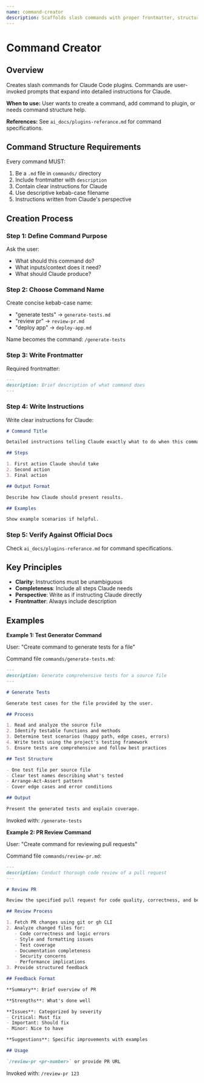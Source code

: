 ```yaml
---
name: command-creator
description: Scaffolds slash commands with proper frontmatter, structure, and usage examples
---
```


# Command Creator

## Overview

Creates slash commands for Claude Code plugins. Commands are user-invoked prompts that expand into detailed instructions for Claude.

**When to use:** User wants to create a command, add command to plugin, or needs command structure help.

**References:** See `ai_docs/plugins-referance.md` for command specifications.

## Command Structure Requirements

Every command MUST:

1. Be a `.md` file in `commands/` directory
2. Include frontmatter with `description`
3. Contain clear instructions for Claude
4. Use descriptive kebab-case filename
5. Instructions written from Claude's perspective

## Creation Process

### Step 1: Define Command Purpose

Ask the user:

- What should this command do?
- What inputs/context does it need?
- What should Claude produce?

### Step 2: Choose Command Name

Create concise kebab-case name:

- "generate tests" → `generate-tests.md`
- "review pr" → `review-pr.md`
- "deploy app" → `deploy-app.md`

Name becomes the command: `/generate-tests`

### Step 3: Write Frontmatter

Required frontmatter:

```markdown
---
description: Brief description of what command does
---
```

### Step 4: Write Instructions

Write clear instructions for Claude:

```markdown
# Command Title

Detailed instructions telling Claude exactly what to do when this command is invoked.

## Steps

1. First action Claude should take
2. Second action
3. Final action

## Output Format

Describe how Claude should present results.

## Examples

Show example scenarios if helpful.
```

### Step 5: Verify Against Official Docs

Check `ai_docs/plugins-referance.md` for command specifications.

## Key Principles

- **Clarity**: Instructions must be unambiguous
- **Completeness**: Include all steps Claude needs
- **Perspective**: Write as if instructing Claude directly
- **Frontmatter**: Always include description

## Examples

**Example 1: Test Generator Command**

User: "Create command to generate tests for a file"

Command file `commands/generate-tests.md`:

```markdown
---
description: Generate comprehensive tests for a source file
---

# Generate Tests

Generate test cases for the file provided by the user.

## Process

1. Read and analyze the source file
2. Identify testable functions and methods
3. Determine test scenarios (happy path, edge cases, errors)
4. Write tests using the project's testing framework
5. Ensure tests are comprehensive and follow best practices

## Test Structure

- One test file per source file
- Clear test names describing what's tested
- Arrange-Act-Assert pattern
- Cover edge cases and error conditions

## Output

Present the generated tests and explain coverage.
```

Invoked with: `/generate-tests`

**Example 2: PR Review Command**

User: "Create command for reviewing pull requests"

Command file `commands/review-pr.md`:

```markdown
---
description: Conduct thorough code review of a pull request
---

# Review PR

Review the specified pull request for code quality, correctness, and best practices.

## Review Process

1. Fetch PR changes using git or gh CLI
2. Analyze changed files for:
   - Code correctness and logic errors
   - Style and formatting issues
   - Test coverage
   - Documentation completeness
   - Security concerns
   - Performance implications
3. Provide structured feedback

## Feedback Format

**Summary**: Brief overview of PR

**Strengths**: What's done well

**Issues**: Categorized by severity
- Critical: Must fix
- Important: Should fix
- Minor: Nice to have

**Suggestions**: Specific improvements with examples

## Usage

`/review-pr <pr-number>` or provide PR URL
```

Invoked with: `/review-pr 123`
